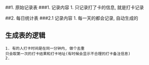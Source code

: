 ##1. 原始记录表
###1. 记录内容
    1. 只记录打了卡的信息, 就是打卡记录
    

##2. 每日统计表
###2.1 记录内容
    1. 每一天的都会记录, 自动生成的


## 生成表的逻辑
    1. 有的人打卡时间是在同一分钟内, 做个去重
    只会取第一次的打卡结果和打卡地址(有时候会显示不合理的打卡备注信息)
    2. 